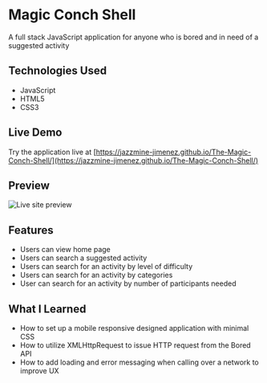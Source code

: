 # Magic Conch Shell

A full stack JavaScript application for anyone who is bored and in need of a suggested activity

## Technologies Used

- JavaScript
- HTML5
- CSS3


## Live Demo

Try the application live at [https://jazzmine-jimenez.github.io/The-Magic-Conch-Shell/](https://jazzmine-jimenez.github.io/The-Magic-Conch-Shell/)

## Preview
![Live site preview](images/magic-conch-shell.gif)

## Features

- Users can view home page
- Users can search a suggested activity
- Users can search for an activity by level of difficulty
- Users can search for an activity by categories
- User can search for an activity by number of participants needed

## What I Learned

- How to set up a mobile responsive designed application with minimal CSS
- How to utilize XMLHttpRequest to issue HTTP request from the Bored API
- How to add loading and error messaging when calling over a network to improve UX
